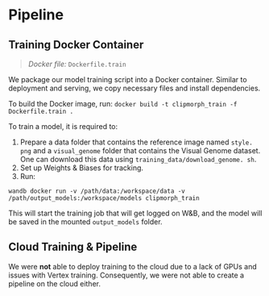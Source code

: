 # Pipeline

## Training Docker Container

> *Docker file:* `Dockerfile.train`

We package our model training script into a Docker container. Similar to 
deployment and serving, we copy necessary files and install dependencies.

To build the Docker image, run:
`docker build -t clipmorph_train -f Dockerfile.train .`

To train a model, it is required to:
1. Prepare a data folder that contains the reference image named `style.
   png` and a `visual_genome` folder that contains the Visual Genome 
   dataset. One can download this data using `training_data/download_genome.
   sh`.
2. Set up Weights & Biases for tracking.
3. Run:

`wandb docker run -v /path/data:/workspace/data -v 
/path/output_models:/workspace/models clipmorph_train`

This will start the training job that will get logged on W&B, and the model 
will be saved in the mounted `output_models` folder.

## Cloud Training & Pipeline

We were **not** able to deploy training to the cloud due to a lack of GPUs 
and issues with Vertex training. Consequently, we were not able to create a 
pipeline on the cloud either.